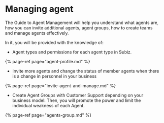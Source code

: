# Managing agent

The Guide to Agent Management will help you understand what agents are, how you can invite additional agents, agent groups, how to create teams and manage agents effectively.

In it, you will be provided with the knowledge of:

* Agent types and permissions for each agent type in Subiz.

{% page-ref page="agent-profile.md" %}

* Invite more agents and change the status of member agents when there is a change in personnel in your business

{% page-ref page="invite-agent-and-manage.md" %}

* Create Agent Groups with Customer Support depending on your business model. Then, you will promote the power and limit the individual weakness of each Agent.

{% page-ref page="agents-group.md" %}



